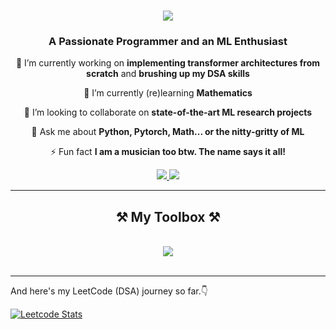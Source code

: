 <h1 align="center">
    <img src="https://readme-typing-svg.herokuapp.com/?font=Monospace&size=35&center=true&vCenter=true&width=500&height=70&duration=4000&lines=Hello+World!+👋;+This+is+Rhythm!;" />
</h1>

<h3 align="center">A Passionate Programmer and an ML Enthusiast </h3>

<div align="center">
  
 🔭 I’m currently working on **implementing transformer architectures from scratch** and **brushing up my DSA skills** 
 
 🌱 I’m currently (re)learning **Mathematics**

 👯 I’m looking to collaborate on **state-of-the-art ML research projects**
 
💬 Ask me about **Python, Pytorch, Math... or the nitty-gritty of ML**

⚡ Fun fact **I am a musician too btw. The name says it all!**

 </div>
 
<div align="center"> 
  <a href="duttarhythm18@gmail.com">
    <img src="https://img.shields.io/badge/Gmail-333333?style=for-the-badge&logo=gmail&logoColor=red" />
  </a>
  <a href="https://www.linkedin.com/in/rhythm-d-807004246/" target="_blank">
    <img src="https://img.shields.io/badge/LinkedIn-0077B5?style=for-the-badge&logo=linkedin&logoColor=white" target="_blank" />
  </a>
</div>

<hr/>
 
<h2 align="center">⚒️ My Toolbox ⚒️</h2>
<br/>
<div align="center">
    <img src="https://skillicons.dev/icons?i=python,cpp,java,pytorch,tensorflow,sklearn,flask,opencv,mysql,mongodb,vscode,visualstudio" /><br>
</div>

<br/>
<hr/>

And here's my LeetCode (DSA) journey so far.👇

[![Leetcode Stats](https://leetcard.jacoblin.cool/rhythmd18)](https://leetcode.com/u/rhythmd18/)

